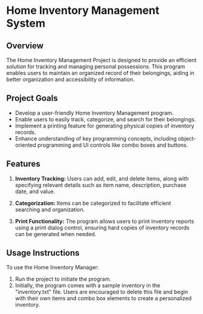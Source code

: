 # Home Inventory Management System

## Overview
The Home Inventory Management Project is designed to provide an efficient solution for tracking and managing personal possessions. This program enables users to maintain an organized record of their belongings, aiding in better organization and accessibility of information.

## Project Goals
- Develop a user-friendly Home Inventory Management program.
- Enable users to easily track, categorize, and search for their belongings.
- Implement a printing feature for generating physical copies of inventory records.
- Enhance understanding of key programming concepts, including object-oriented programming and UI controls like combo boxes and buttons.

## Features
1. **Inventory Tracking:** Users can add, edit, and delete items, along with specifying relevant details such as item name, description, purchase date, and value.

2. **Categorization:** Items can be categorized to facilitate efficient searching and organization.

3. **Print Functionality:** The program allows users to print inventory reports using a print dialog control, ensuring hard copies of inventory records can be generated when needed.

## Usage Instructions
To use the Home Inventory Manager:
1. Run the project to initiate the program.
2. Initially, the program comes with a sample inventory in the "inventory.txt" file. Users are encouraged to delete this file and begin with their own items and combo box elements to create a personalized inventory.

